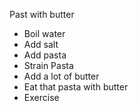 Past with butter
* Boil water
* Add salt
* Add pasta
* Strain Pasta
* Add a lot of butter
* Eat that pasta with butter
* Exercise
